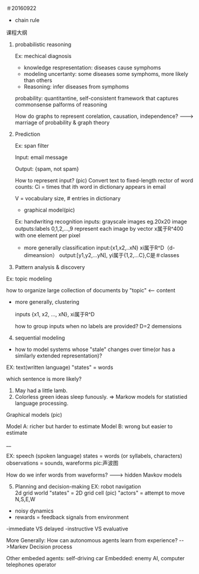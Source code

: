 ＃20160922 

- chain rule


课程大纲

1. probabilistic reasoning

   Ex: mechical diagnosis
   - knowledge respresentation: diseases cause symphoms
   - modeling uncertanty: some diseases some symphoms, more likely than others
   - Reasoning: infer diseases from symphoms
   
   
   probability: quantitantine, self-consistent framework that captures commonsense palforms of reasoning

   How do graphs to represent corelation, causation, independence?
   ---> marriage of probability & graph theory
   
2. Prediction

  	Ex: span filter
  	
    Input: email message
    
    Output: {spam, not spam}
   
   	
   	How to represent input? (pic)
   	Convert text to fixed-length rector of word counts:
   	Ci = times that ith word in dictionary appears in email
   	
   	V = vocabulary size, # entries in dictionary
   	
   	* graphical model(pic) 
   	
   	Ex: handwriting recognition
   	inputs: grayscale images eg.20x20 image
   	outputs:labels 0,1,2,...,9
   	represent each image by vector x属于R^400 with one element per pixel
   	
   	* more generally classification
   	input:{x1,x2,..xN} xi属于R^D（d-dimeansion）
   	output:[y1,y2,...yN], yi属于{1,2,...C},C是＃classes
   	
   	
   	
3. Pattern analysis & discovery
   	
Ex: topic modeling

how to organize large collection of documents by "topic"  <-- content
    
* more generally, clustering
   	
  inputs {x1, x2, ..., xN}, xi属于R^D
  
  how to group inputs when no labels are provided?
  D=2 demensions
  
4. sequential modeling

* how to model systems whose "stale" changes over time(or has a similarly extended representation)?

EX: text(written language)
"states" =  words

which sentence is more likely?
1) May had a little lamb.
2) Colorless green ideas sleep funously.
=> Markow models for statistied language processing.

Graphical models
   	(pic)

Model A: richer but harder to estimate
Model B: wrong but easier to estimate

__

EX: speech (spoken language)
states = words (or syllabels, characters)
observations = sounds, wareforms
   	pic:声波图
   	
How do we infer words from waveforms?
---> hidden Mavkov models
   	
   	
5. Planning and decision-making
EX: robot navigation   	
   	2d grid world
"states" =  2D grid cell   	(pic)
"actors" = attempt to move N,S,E,W

* noisy dynamics
* rewards = feedback signals from environment

-immediate VS delayed
-instructive VS evaluative

More Generally:
How can autonomous agents learn from experience?
-->Markev Decision process

Other embeded agents: self-driving car
Embedded: enemy AI, computer telephones operator

   	
   	
   	
   	
   	
   	
   	